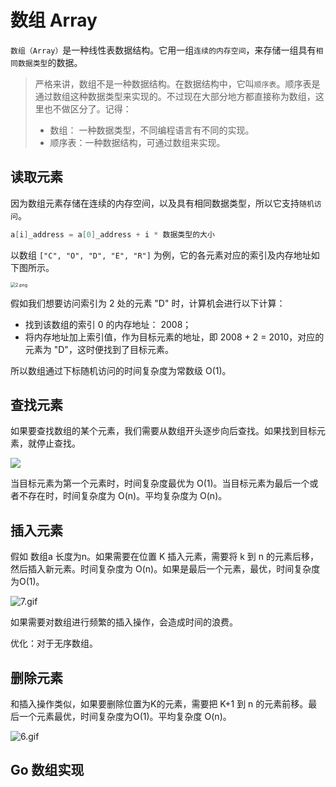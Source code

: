 # 数组 Array

`数组（Array）`是一种线性表数据结构。它用一组`连续的内存空间`，来存储一组具有`相同数据类型`的数据。

> 严格来讲，数组不是一种数据结构。在数据结构中，它叫`顺序表`。顺序表是通过数组这种数据类型来实现的。不过现在大部分地方都直接称为数组，这里也不做区分了。记得：
>
> - 数组： 一种数据类型，不同编程语言有不同的实现。
> - 顺序表：一种数据结构，可通过数组来实现。

## 读取元素

因为数组元素存储在连续的内存空间，以及具有相同数据类型，所以它支持`随机访问`。

```go
a[i]_address = a[0]_address + i * 数据类型的大小
```

以数组 `["C", "O", "D", "E", "R"]` 为例，它的各元素对应的索引及内存地址如下图所示。

<img src="https://pic.leetcode-cn.com/273ac74bdd7a19d72c2bf60d84ddd66f09b45de4d8c36333bf5f1fee2c7a8330-%E5%9B%BE%E7%89%872.png" alt="2.png" style="zoom:50%;" />

假如我们想要访问索引为 2 处的元素 "D" 时，计算机会进行以下计算：

- 找到该数组的索引 0 的内存地址： 2008；
- 将内存地址加上索引值，作为目标元素的地址，即 2008 + 2 = 2010，对应的元素为 "D"，这时便找到了目标元素。

所以数组通过下标随机访问的时间复杂度为常数级 O(1)。

## 查找元素

如果要查找数组的某个元素，我们需要从数组开头逐步向后查找。如果找到目标元素，就停止查找。

![](https://pic.leetcode-cn.com/3d9c20552e0e9c4650f4a267f4066aa71338ad0013514559b57a1bf786d662ba-4.gif)

当目标元素为第一个元素时，时间复杂度最优为 O(1)。当目标元素为最后一个或者不存在时，时间复杂度为 O(n)。平均复杂度为 O(n)。

## 插入元素

假如 数组a 长度为n。如果需要在位置 K 插入元素，需要将 k 到 n 的元素后移，然后插入新元素。时间复杂度为 O(n)。如果是最后一个元素，最优，时间复杂度为O(1)。

![7.gif](https://pic.leetcode-cn.com/22ce7dbf8cd441fd7425499cd8154d1c4211a6a42ec3f3995520ee76ce7183c7-7.gif)

如果需要对数组进行频繁的插入操作，会造成时间的浪费。

优化：对于无序数组。

## 删除元素

和插入操作类似，如果要删除位置为K的元素，需要把 K+1 到 n 的元素前移。最后一个元素最优，时间复杂度为O(1)。平均复杂度 O(n)。

![6.gif](https://pic.leetcode-cn.com/4df7a5a75e5f76b6e7e4540f9403c7c2fee5197a1f30421b4f5d32fdca2cf360-8.gif)

## Go 数组实现

